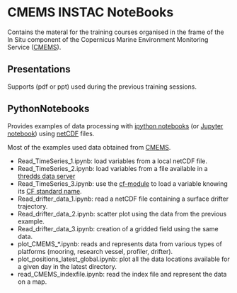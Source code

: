 # CMEMS INSTAC NoteBooks

Contains the materal for the training courses organised in the frame of the In Situ component of the Copernicus Marine Environment Monitoring Service ([CMEMS](http://marine.copernicus.eu/)).

## Presentations

Supports (pdf or ppt) used during the previous training sessions.

## PythonNotebooks

Provides examples of data processing with [ipython notebooks](http://ipython.org/notebook.html) (or [Jupyter notebook](http://jupyter.org/)) using [netCDF](http://www.unidata.ucar.edu/software/netcdf/) files.

Most of the examples used data obtained from [CMEMS](http://marine.copernicus.eu/).

* Read_TimeSeries_1.ipynb: load variables from a local netCDF file.
* Read_TimeSeries_2.ipynb: load variables from a file available in a [thredds data server](http://www.unidata.ucar.edu/software/thredds/current/tds/)
* Read_TimeSeries_3.ipynb: use the [cf-module](http://cfpython.bitbucket.org/) to load a variable knowing its [CF standard name](http://cfconventions.org/standard-names.html).
* Read_drifter_data_1.ipynb: read a netCDF file containing a surface drifter trajectory.
* Read_drifter_data_2.ipynb: scatter plot using the data from the previous example.
* Read_drifter_data_3.ipynb: creation of a gridded field using the same data.
* plot_CMEMS_*.ipynb: reads and represents data from various types of platforms (mooring, research vessel, profiler, drifter).
* plot_positions_latest_global.ipynb: plot all the data locations available for a given day in the latest directory.
* read_CMEMS_indexfile.ipynb: read the index file and represent the data on a map.

